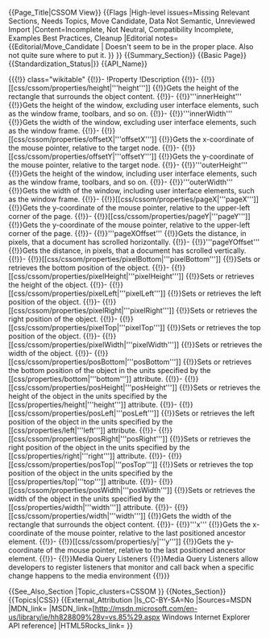 {{Page_Title|CSSOM View}}
{{Flags
|High-level issues=Missing Relevant Sections, Needs Topics, Move Candidate, Data Not Semantic, Unreviewed Import
|Content=Incomplete, Not Neutral, Compatibility Incomplete, Examples Best Practices, Cleanup
|Editorial notes={{Editorial/Move_Candidate
| Doesn't seem to be in the proper place.  Also not quite sure where to put it.
}}
}}
{{Summary_Section}}
{{Basic Page}}
{{Standardization_Status|}}
{{API_Name}}

{{{!}} class="wikitable"
{{!}}-
!Property
!Description
{{!}}-
{{!}}[[css/cssom/properties/height|'''height''']]
{{!}}Gets the height of the rectangle that surrounds the object content.
{{!}}-
{{!}}'''innerHeight'''
{{!}}Gets the height of the window, excluding user interface elements, such as the window frame, toolbars,  and so on.
{{!}}-
{{!}}'''innerWidth'''
{{!}}Gets the width of the window, excluding user interface elements, such as the window frame.
{{!}}-
{{!}}[[css/cssom/properties/offsetX|'''offsetX''']]
{{!}}Gets the x-coordinate of the mouse pointer, relative to the target node.
{{!}}-
{{!}}[[css/cssom/properties/offsetY|'''offsetY''']]
{{!}}Gets the y-coordinate of the mouse pointer, relative to the target node.
{{!}}-
{{!}}'''outerHeight'''
{{!}}Gets the height of the window, including user interface elements, such as the window frame, toolbars, and so on.
{{!}}-
{{!}}'''outerWidth'''
{{!}}Gets the width of the window, including user interface elements, such as the window frame.
{{!}}-
{{!}}[[css/cssom/properties/pageX|'''pageX''']]
{{!}}Gets the y-coordinate of the mouse pointer, relative to the upper-left corner of the page.
{{!}}-
{{!}}[[css/cssom/properties/pageY|'''pageY''']]
{{!}}Gets the y-coordinate of the mouse pointer, relative to the upper-left corner of the page.
{{!}}-
{{!}}'''pageXOffset'''
{{!}}Gets the distance, in pixels, that a document has scrolled horizontally.
{{!}}-
{{!}}'''pageYOffset'''
{{!}}Gets the distance, in pixels, that a document has scrolled vertically.
{{!}}-
{{!}}[[css/cssom/properties/pixelBottom|'''pixelBottom''']]
{{!}}Sets or retrieves the bottom position of the object.
{{!}}-
{{!}}[[css/cssom/properties/pixelHeight|'''pixelHeight''']]
{{!}}Sets or retrieves the height of the object.
{{!}}-
{{!}}[[css/cssom/properties/pixelLeft|'''pixelLeft''']]
{{!}}Sets or retrieves the left position of the object.
{{!}}-
{{!}}[[css/cssom/properties/pixelRight|'''pixelRight''']]
{{!}}Sets or retrieves the right position of the object.
{{!}}-
{{!}}[[css/cssom/properties/pixelTop|'''pixelTop''']]
{{!}}Sets or retrieves the top position of the object.
{{!}}-
{{!}}[[css/cssom/properties/pixelWidth|'''pixelWidth''']]
{{!}}Sets or retrieves the width of the object.
{{!}}-
{{!}}[[css/cssom/properties/posBottom|'''posBottom''']]
{{!}}Sets or retrieves the bottom position of the object in the units specified by the [[css/properties/bottom|'''bottom''']] attribute.
{{!}}-
{{!}}[[css/cssom/properties/posHeight|'''posHeight''']]
{{!}}Sets or retrieves the height of the object in the units specified by the [[css/properties/height|'''height''']] attribute.
{{!}}-
{{!}}[[css/cssom/properties/posLeft|'''posLeft''']]
{{!}}Sets or retrieves the left position of the object in the units specified by the [[css/properties/left|'''left''']] attribute.
{{!}}-
{{!}}[[css/cssom/properties/posRight|'''posRight''']]
{{!}}Sets or retrieves the right position of the object in the units specified by the [[css/properties/right|'''right''']] attribute.
{{!}}-
{{!}}[[css/cssom/properties/posTop|'''posTop''']]
{{!}}Sets or retrieves the top position of the object in the units specified by the [[css/properties/top|'''top''']] attribute.
{{!}}-
{{!}}[[css/cssom/properties/posWidth|'''posWidth''']]
{{!}}Sets or retrieves the width of the object in the units specified by the [[css/properties/width|'''width''']] attribute.
{{!}}-
{{!}}[[css/cssom/properties/width|'''width''']]
{{!}}Gets the width of the rectangle that surrounds the object content.
{{!}}-
{{!}}'''x'''
{{!}}Gets the x-coordinate of the mouse pointer, relative to the last positioned ancestor element.
{{!}}-
{{!}}[[css/cssom/properties/y|'''y''']]
{{!}}Gets the y-coordinate of the mouse pointer, relative to the last positioned ancestor element.
{{!}}-
{{!}}Media Query Listeners
{{!}}Media Query Listeners allow developers to register listeners that monitor and call back when a specific change happens to the media environment
{{!}}}



{{See_Also_Section
|Topic_clusters=CSSOM
}}
{{Notes_Section}}
{{Topics|CSS}}
{{External_Attribution
|Is_CC-BY-SA=No
|Sources=MSDN
|MDN_link=
|MSDN_link=[http://msdn.microsoft.com/en-us/library/ie/hh828809%28v=vs.85%29.aspx Windows Internet Explorer API reference]
|HTML5Rocks_link=
}}